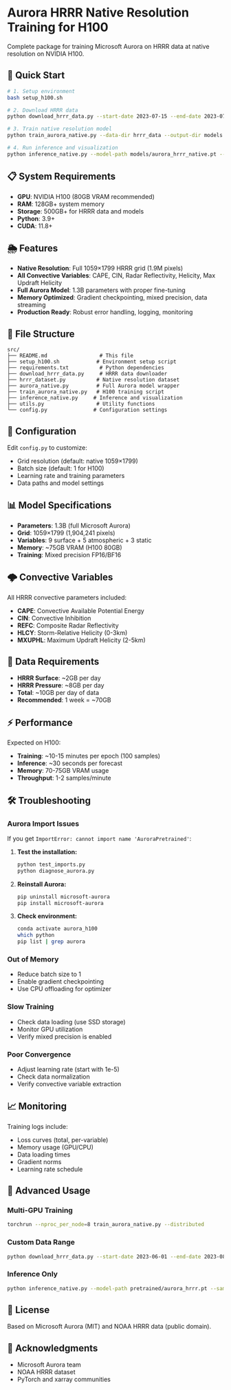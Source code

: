 # Aurora HRRR Native Resolution Training for H100

Complete package for training Microsoft Aurora on HRRR data at native resolution on NVIDIA H100.

## 🚀 Quick Start

```bash
# 1. Setup environment
bash setup_h100.sh

# 2. Download HRRR data
python download_hrrr_data.py --start-date 2023-07-15 --end-date 2023-07-17 --output-dir hrrr_data

# 3. Train native resolution model
python train_aurora_native.py --data-dir hrrr_data --output-dir models --batch-size 1

# 4. Run inference and visualization
python inference_native.py --model-path models/aurora_hrrr_native.pt --data-dir hrrr_data --output-dir results
```

## 📋 System Requirements

- **GPU**: NVIDIA H100 (80GB VRAM recommended)
- **RAM**: 128GB+ system memory
- **Storage**: 500GB+ for HRRR data and models
- **Python**: 3.9+
- **CUDA**: 11.8+

## 🌦️ Features

- **Native Resolution**: Full 1059×1799 HRRR grid (1.9M pixels)
- **All Convective Variables**: CAPE, CIN, Radar Reflectivity, Helicity, Max Updraft Helicity
- **Full Aurora Model**: 1.3B parameters with proper fine-tuning
- **Memory Optimized**: Gradient checkpointing, mixed precision, data streaming
- **Production Ready**: Robust error handling, logging, monitoring

## 📁 File Structure

```
src/
├── README.md                 # This file
├── setup_h100.sh            # Environment setup script
├── requirements.txt          # Python dependencies
├── download_hrrr_data.py     # HRRR data downloader
├── hrrr_dataset.py          # Native resolution dataset
├── aurora_native.py         # Full Aurora model wrapper
├── train_aurora_native.py   # H100 training script
├── inference_native.py     # Inference and visualization
├── utils.py                 # Utility functions
└── config.py               # Configuration settings
```

## 🔧 Configuration

Edit `config.py` to customize:
- Grid resolution (default: native 1059×1799)
- Batch size (default: 1 for H100)
- Learning rate and training parameters
- Data paths and model settings

## 📊 Model Specifications

- **Parameters**: 1.3B (full Microsoft Aurora)
- **Grid**: 1059×1799 (1,904,241 pixels)
- **Variables**: 9 surface + 5 atmospheric + 3 static
- **Memory**: ~75GB VRAM (H100 80GB)
- **Training**: Mixed precision FP16/BF16

## 🌩️ Convective Variables

All HRRR convective parameters included:
- **CAPE**: Convective Available Potential Energy
- **CIN**: Convective Inhibition  
- **REFC**: Composite Radar Reflectivity
- **HLCY**: Storm-Relative Helicity (0-3km)
- **MXUPHL**: Maximum Updraft Helicity (2-5km)

## 💾 Data Requirements

- **HRRR Surface**: ~2GB per day
- **HRRR Pressure**: ~8GB per day
- **Total**: ~10GB per day of data
- **Recommended**: 1 week = ~70GB

## ⚡ Performance

Expected on H100:
- **Training**: ~10-15 minutes per epoch (100 samples)
- **Inference**: ~30 seconds per forecast
- **Memory**: 70-75GB VRAM usage
- **Throughput**: 1-2 samples/minute

## 🛠️ Troubleshooting

### Aurora Import Issues
If you get `ImportError: cannot import name 'AuroraPretrained'`:

1. **Test the installation:**
   ```bash
   python test_imports.py
   python diagnose_aurora.py
   ```

2. **Reinstall Aurora:**
   ```bash
   pip uninstall microsoft-aurora
   pip install microsoft-aurora
   ```

3. **Check environment:**
   ```bash
   conda activate aurora_h100
   which python
   pip list | grep aurora
   ```

### Out of Memory
- Reduce batch size to 1
- Enable gradient checkpointing
- Use CPU offloading for optimizer

### Slow Training
- Check data loading (use SSD storage)
- Monitor GPU utilization
- Verify mixed precision is enabled

### Poor Convergence
- Adjust learning rate (start with 1e-5)
- Check data normalization
- Verify convective variable extraction

## 📈 Monitoring

Training logs include:
- Loss curves (total, per-variable)
- Memory usage (GPU/CPU)
- Data loading times
- Gradient norms
- Learning rate schedule

## 🚀 Advanced Usage

### Multi-GPU Training
```bash
torchrun --nproc_per_node=8 train_aurora_native.py --distributed
```

### Custom Data Range
```bash
python download_hrrr_data.py --start-date 2023-06-01 --end-date 2023-08-31 --variables cape,cin,refc,hlcy
```

### Inference Only
```bash
python inference_native.py --model-path pretrained/aurora_hrrr.pt --sample-count 10
```

## 📄 License

Based on Microsoft Aurora (MIT) and NOAA HRRR data (public domain).

## 🙏 Acknowledgments

- Microsoft Aurora team
- NOAA HRRR dataset
- PyTorch and xarray communities